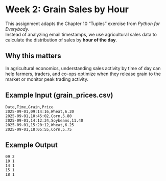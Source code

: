 # Week 2: Grain Sales by Hour

This assignment adapts the Chapter 10 “Tuples” exercise from *Python for Everybody*.  
Instead of analyzing email timestamps, we use agricultural sales data to calculate the distribution of sales by **hour of the day**.

## Why this matters
In agricultural economics, understanding sales activity by time of day can help farmers, traders, and co-ops optimize when they release grain to the market or monitor peak trading activity.

## Example Input (grain_prices.csv)
```csv
Date,Time,Grain,Price
2025-09-01,09:14:16,Wheat,6.20
2025-09-01,10:45:02,Corn,5.80
2025-09-01,14:12:34,Soybeans,11.40
2025-09-01,15:20:12,Wheat,6.25
2025-09-01,18:05:55,Corn,5.75
```
## Example Output
```text
09 2
10 1
14 1
15 1
18 1
